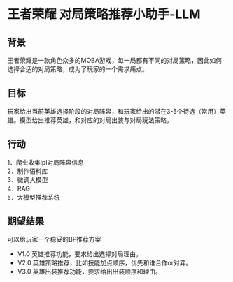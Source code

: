 # 王者荣耀 对局策略推荐小助手-LLM

## 背景

王者荣耀是一款角色众多的MOBA游戏，每一局都有不同的对局策略，因此如何选择合适的对局策略，成为了玩家的一个需求痛点。

## 目标

玩家给出当前英雄选择阶段的对局阵容，和玩家给出的潜在3-5个待选（常用）英雄。模型给出推荐英雄，和对应的对局出装与对局玩法策略。  
  
## 行动

1．爬虫收集lpl对局阵容信息  
2．制作语料库  
3．微调大模型  
4．RAG  
5．大模型推荐系统

## 期望结果

可以给玩家一个稳妥的BP推荐方案

- V1.0 英雄推荐功能，要求给出选择对局理由。  
- V2.0 英雄策略推荐，比如技能加点顺序，优先和谁合作or对弈。  
- V3.0 英雄出装推荐功能，要求给出出装顺序和理由。  
